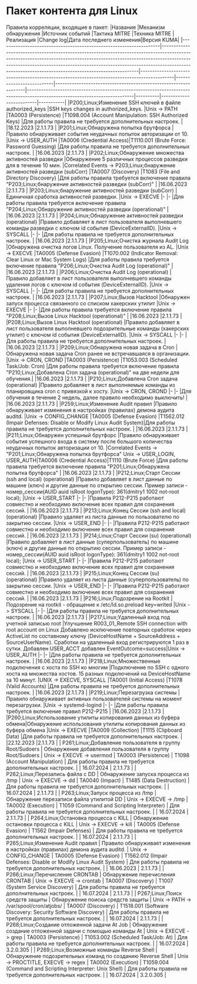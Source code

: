 # Пакет контента для Linux
Правила корреляции, входящие в пакет:
|Название                                                            |Механизм обнаружения                                                                                                                                                                                                                                                                                          |Источник событий                                                                            |Тактика MITRE             |Техника MITRE                                                    |Реализация                                                                                                                 |Change log|Дата последнего изменения|Версия KUMA|
|--------------------------------------------------------------------|--------------------------------------------------------------------------------------------------------------------------------------------------------------------------------------------------------------------------------------------------------------------------------------------------------------|--------------------------------------------------------------------------------------------|--------------------------|-----------------------------------------------------------------|---------------------------------------------------------------------------------------------------------------------------|----------|-------------------------|-----------|
|P200;Linux;Изменение SSH ключей в файле authorized_keys             |SSH keys changes in authorized_keys.                                                                                                                                                                                                                                                                          |Unix -> PATH                                                                                |TA0003 (Persistence)      |T1098.004 (Account Manipulation: SSH Authorized Keys)            |Для работы правила не требуется дополнительных настроек.                                                                   |          |18.12.2023               |2.1.1.73   |
|P201;Linux;Обнаружена попытка брутфорса                             |Правило обнаруживает события неудачных попыток авторизации от 10.                                                                                                                                                                                                                                             |Unix -> USER_AUTH                                                                           |TA0006 (Credential Access)|T1110.001 (Brute Force: Password Guessing)                       |Для работы правила не требуется дополнительных настроек.                                                                   |          |16.06.2023               |2.1.1.73   |
|P202;Linux;Обнаружение множества активностей разведки               |Обнаружение 5 различных процессов разведки для в течение 10 мин.                                                                                                                                                                                                                                              |Correlated Events -> P203;Linux;бнаружение активностей разведки (subCorr)                   |TA0007 (Discovery)        |T1083 (File and Directory Discovery)                             |Для работы правила требуется включение правила "P203;Linux;бнаружение активностей разведки (subCorr)"                      |          |16.06.2023               |2.1.1.73   |
|P203;Linux;бнаружение активностей разведки (subCorr)                |Единичная сработка активностей разведки.                                                                                                                                                                                                                                                                      |Unix -> EXECVE                                                                              |-                         |-                                                                |Для работы правила требуется включение правила "P204;Linux;Обнаружение активностей разведки (operational)"                 |          |16.06.2023               |2.1.1.73   |
|P204;Linux;Обнаружение активностей разведки (operational)           |Правило добавляет в лист пользователя выполневшего команды разведки с ключом id события (DeviceExternalID).                                                                                                                                                                                                   |Unix -> SYSCALL                                                                             |-                         |-                                                                |Для работы правила не требуется дополнительных настроек.                                                                   |          |16.06.2023               |2.1.1.73   |
|P205;Linux;Очистка журнала Audit Log                                |Обнаружена очистка логов Linux. Получение пользователя из AL.                                                                                                                                                                                                                                                 |Unix -> EXECVE                                                                              |TA0005 (Defense Evasion)  |T1070.002 (Indicator Removal: Clear Linux or Mac System Logs)    |Для работы правила требуется включение правила "P206;Linux;Очистка Audit Log (operational)"                                |          |16.06.2023               |2.1.1.73   |
|P206;Linux;Очистка Audit Log (operational)                          |Правило добавляет в лист пользователя выполневшего команды удаления логов с ключом id события (DeviceExternalID).                                                                                                                                                                                             |Unix -> SYSCALL                                                                             |-                         |-                                                                |Для работы правила не требуется дополнительных настроек.                                                                   |          |16.06.2023               |2.1.1.73   |
|P207;Linux;Вызов Hacktool                                           |Обнаружен запуск процесса  связанного со списком хакерских утилит                                                                                                                                                                                                                                             |Unix -> EXECVE                                                                              |-                         |-                                                                |Для работы правила требуется включение правила "P208;Linux;Вызов Linux Hacktool (operational)"                             |          |16.06.2023               |2.1.1.73   |
|P208;Linux;Вызов Linux Hacktool (operational)                       |Правило добавляет в лист пользователя  выполневшего подозрительные команды (хакерских утилит) с ключом id события (DeviceExternalID).                                                                                                                                                                         |Unix -> SYSCALL                                                                             |-                         |-                                                                |Для работы правила не требуется дополнительных настроек.                                                                   |          |16.06.2023               |2.1.1.73   |
|P209;Linux;Обнаружена новая задача в Cron                           |Обнаружена новая задача Cron  ранее не встречавшаяся в организации.                                                                                                                                                                                                                                           |Unix -> CRON, CROND                                                                         |TA0003 (Persistence)      |T1053.003 (Scheduled Task/Job: Cron)                             |Для работы правила требуется включение правила "P210;Linux;Добавлена Сron задача (operational)" на две недели для обучения.|          |16.06.2023               |2.1.1.73   |
|P210;Linux;Добавлена Сron задача (operational)                      |Правило добавляет в лист выполняемые команды из планировщика cron c привязкой к хосту.                                                                                                                                                                                                                        |Unix -> CRON, CROND                                                                         |-                         |-                                                                |Для обучения в течение 2 недель, далее правило необходимо выключить!                                                       |          |16.06.2023               |2.1.1.73   |
|P259;Linux;Изменение Audit правил                                   |Правило обнаруживает изменения в настройках (правилах) демона аудита auditd.                                                                                                                                                                                                                                  |Unix -> CONFIG_CHANGE                                                                       |TA0005 (Defense Evasion)  |T1562.012 (Impair Defenses: Disable or Modify Linux Audit System)|Для работы правила не требуется дополнительных настроек.                                                                   |          |16.06.2023               |2.1.1.73   |
|P211;Linux;Обнаружен успешный брутфорс                              |Правило обнаруживает события успешного входа в систему после большого количества неудачных попыток авторизации  от 10.                                                                                                                                                                                        |Correlated Events -> "P201;Linux;Обнаружена попытка брутфорса" Unix -> USER_LOGIN, USER_AUTH|TA0006 (Credential Access)|T1110 (Brute Force)                                              |Для работы правила требуется включение правила "P201;Linux;Обнаружена попытка брутфорса"                                   |          |16.06.2023               |2.1.1.73   |
|P212;Linux;Старт Сессии (ssh and local) (operational)               |Правило добавляет в лист данные по машине (ключ) и другие данные по открытию сессии. Пример записи - номер_сессии(AUID auid isRoot logonType): 361(dmitry1 1002 not-root local);                                                                                                                              |Unix -> USER_START                                                                          |-                         |-                                                                |Правила P212-P215 работают совместно и необходимо включение всех правил для сохранения сессий.                             |          |16.06.2023               |2.1.1.73   |
|P213;Linux;Конец Сессии (ssh and local) (operational)               |Правило удаляет из листа данные по пользователю по закрытию сессии.                                                                                                                                                                                                                                           |Unix -> USER_END                                                                            |-                         |-                                                                |Правила P212-P215 работают совместно и необходимо включение всех правил для сохранения сессий.                             |          |16.06.2023               |2.1.1.73   |
|P214;Linux;Старт Сессии (su) (operational)                          |Правило добавляет в лист данные (суперпользователь) по машине (ключ) и другие данные по открытию сессии. Пример записи - номер_сессии(AUID auid isRoot logonType): 361(dmitry1 1002 not-root local);                                                                                                          |Unix -> USER_START                                                                          |-                         |-                                                                |Правила P212-P215 работают совместно и необходимо включение всех правил для сохранения сессий.                             |          |16.06.2023               |2.1.1.73   |
|P215;Linux;Конец Сессии (su) (operational)                          |Правило удаляет из листа данные (суперпользователь)  по закрытию сессии.                                                                                                                                                                                                                                      |Unix -> USER_END                                                                            |-                         |-                                                                |Правила P212-P215 работают совместно и необходимо включение всех правил для сохранения сессий.                             |          |16.06.2023               |2.1.1.73   |
|P216;Linux;Подозрение на Rootkit                                    |Подозрение на rootkit - обращение к /etc/ld.so.preload key=writed                                                                                                                                                                                                                                             |Unix -> SYSCALL                                                                             |-                         |-                                                                |Для работы правила не требуется дополнительных настроек.                                                                   |          |16.06.2023               |2.1.1.73   |
|P217;Linux;Удаленный вход под учетной записью root                  |Улучшение R003_01_Remote SSH connection with root account on Linux  Добавлено исключение повторных сработок через ActiveList по составному ключу (DeviceHostName + SourceAddress + SourceUserName). Сработки на удаленный вход регистрируются 1 раз в сутки. Добавлен USER_ACCT  добавлен EventOutcome=success|Unix -> USER_AUTH                                                                           |-                         |-                                                                |Для работы правила не требуется дополнительных настроек.                                                                   |          |16.06.2023               |2.1.1.73   |
|P218;Linux;Множественные подключения с хоста по SSH ко многим       |Подключение по SSH с одного хоста на множества хостов. 15 разных подключений на DeviceHostName за 10 минут.                                                                                                                                                                                                   |UNIX -> EXECVE, SYSCALL                                                                     |TA0001 (Initial Access)   |T1078 (Valid Accounts)                                           |Для работы правила не требуется дополнительных настроек.                                                                   |          |16.06.2023               |2.1.1.73   |
|P219;Linux;Перезагрузка системы                                     |Правило обнаруживает активных пользователей системы на момент перезагрузки.                                                                                                                                                                                                                                   |Unix -> systemd-logind                                                                      |-                         |-                                                                |Для работы правила требуется включение правил P212-P215                                                                    |          |16.06.2023               |2.1.1.73   |
|P260;Linux;Использование утилиты копирования данных из буфера обмена|Обнаружение использования утилиты копирования данных из буфера обмена                                                                                                                                                                                                                                         |Unix -> EXECVE                                                                              |TA0009 (Collection)       |T1115 (Clipboard Data)                                           |Для работы правила не требуется дополнительных настроек.                                                                   |          |22.12.2023               |2.1.1.73   |
| P261;Linux;Добавление пользователя в группу Root/Sudoers             | Обнаружение добавления пользователя в группу Root/Sudoers                    | Unix -> EXECVE -> usermod               | TA0003 (Persistence)     | T1098 (Account Manipulation)                                      | Для работы правила не требуется дополнительных настроек. |  | 16.07.2024 | 2.1.1.73  |
| P262;Linux;Перезапись файла с DD                                     | Обнаружение запуска процесса из /tmp                                         | Unix -> EXECVE -> dd                    | TA0040 (Impact)          | T1485 (Data Destruction)                                          | Для работы правила не требуется дополнительных настроек. |  | 16.07.2024 | 2.1.1.73  |
| P263;Linux;Запуск процесса из /tmp                                   | Обнаружение перезаписи файла утилитой DD                                     | Unix -> EXECVE -> /tmp                  | TA0002 (Execution)       | T1059 (Command and Scripting Interpreter)                         | Для работы правила не требуется дополнительных настроек. |  | 16.07.2024 | 2.1.1.73  |
| P264;Linux;Остановка процесса с KILL                                 | Обнаружение остановки процесса с KILL                                        | Unix -> EXECVE -> kill                  | TA0005 (Defense Evasion) | T1562 (Impair Defenses)                                           | Для работы правила не требуется дополнительных настроек. |  | 16.07.2024 | 2.1.1.73  |
| P265;Linux;Изменение Audit правил                                    | Правило обнаруживает изменения в настройках (правилах) демона аудита auditd. | Unix -> CONFIG_CHANGE                   | TA0005 (Defense Evasion) | T1562.012 (Impair Defenses: Disable or Modify Linux Audit System) | Для работы правила не требуется дополнительных настроек. |  | 16.06.2023 | 2.1.1.73  |
| P266;Linux;Перечисление CRONTAB                                      | Обнаружение перечисления CRONTAB                                             | Unix -> EXECVE -> crontab               | TA0007 (Discovery)       | T1007 (System Service Discovery)                                  | Для работы правила не требуется дополнительных настроек. |  | 16.07.2024 | 2.1.1.73  |
| P267;Linux;Поиск средств защиты                                      | Обнаружение поиска средств защиты                                            | Unix -> PATH -> /var/spool/cron/atjobs/ | TA0007 (Discovery)       | T1518.001 (Software Discovery: Security Software Discovery)       | Для работы правила не требуется дополнительных настроек. |  | 16.07.2024 | 2.1.1.73  |
| P268;Linux;Создание отложенной задачи At Job                         | Обнаружение создание отложенной задачи с помощью команды At                  | Unix -> EXECVE -> grep                  | TA0003 (Persistence)     | T1053.002 (Scheduled Task/Job: At)                                | Для работы правила не требуется дополнительных настроек. |  | 16.07.2024 | 3.2.0.305 |
| P269;Linux;Возможные команды Reverse Shell                           | Обнаружение подозрительных команд по созданию Reverse Shell                  | Unix -> PROCTITLE, EXECVE -> regex      | TA0002 (Execution)       | T1059.004 (Command and Scripting Interpreter: Unix Shell)         | Для работы правила не требуется дополнительных настроек. |  | 16.07.2024 | 3.2.0.305 |
